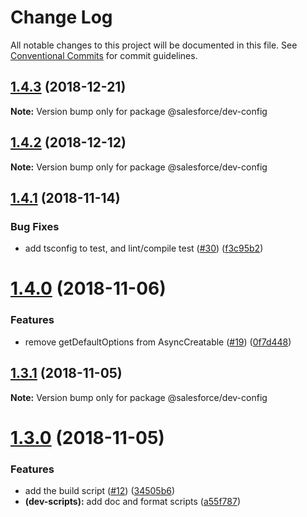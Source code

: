 # Change Log

All notable changes to this project will be documented in this file.
See [Conventional Commits](https://conventionalcommits.org) for commit guidelines.

## [1.4.3](https://github.com/forcedotcom/sfdx-dev-packages/compare/@salesforce/dev-config@1.4.2...@salesforce/dev-config@1.4.3) (2018-12-21)

**Note:** Version bump only for package @salesforce/dev-config





## [1.4.2](https://github.com/forcedotcom/sfdx-dev-packages/compare/@salesforce/dev-config@1.4.1...@salesforce/dev-config@1.4.2) (2018-12-12)

**Note:** Version bump only for package @salesforce/dev-config





## [1.4.1](https://github.com/forcedotcom/sfdx-dev-packages/compare/@salesforce/dev-config@1.4.0...@salesforce/dev-config@1.4.1) (2018-11-14)


### Bug Fixes

* add tsconfig to test, and lint/compile test ([#30](https://github.com/forcedotcom/sfdx-dev-packages/issues/30)) ([f3c95b2](https://github.com/forcedotcom/sfdx-dev-packages/commit/f3c95b2))





# [1.4.0](https://github.com/forcedotcom/sfdx-dev-packages/compare/@salesforce/dev-config@1.3.1...@salesforce/dev-config@1.4.0) (2018-11-06)


### Features

* remove getDefaultOptions from AsyncCreatable ([#19](https://github.com/forcedotcom/sfdx-dev-packages/issues/19)) ([0f7d448](https://github.com/forcedotcom/sfdx-dev-packages/commit/0f7d448))





## [1.3.1](https://github.com/forcedotcom/sfdx-dev-packages/compare/@salesforce/dev-config@1.3.0...@salesforce/dev-config@1.3.1) (2018-11-05)

**Note:** Version bump only for package @salesforce/dev-config





# [1.3.0](https://github.com/forcedotcom/sfdx-dev-packages/compare/@salesforce/dev-config@1.2.0...@salesforce/dev-config@1.3.0) (2018-11-05)

### Features

- add the build script ([#12](https://github.com/forcedotcom/sfdx-dev-packages/issues/12)) ([34505b6](https://github.com/forcedotcom/sfdx-dev-packages/commit/34505b6))
- **(dev-scripts):** add doc and format scripts ([a55f787](https://github.com/forcedotcom/sfdx-dev-packages/commit/a55f787))
